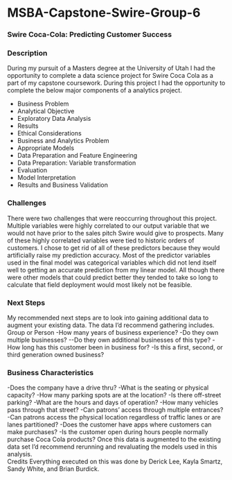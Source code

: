 # MSBA-Capstone-Swire-Group-6

### Swire Coca-Cola: Predicting Customer Success

### Description
During my pursuit of a Masters degree at the University of Utah I had the opportunity to complete a data science project for Swire Coca Cola as a part of my capstone coursework.  During this project I had the opportunity to complete the below major components of a analytics project. 
- Business Problem
- Analytical Objective
- Exploratory Data Analysis
- Results
- Ethical Considerations
- Business and Analytics Problem
- Appropriate Models
- Data Preparation and Feature Engineering
- Data Preparation: Variable transformation
- Evaluation
- Model Interpretation
- Results and Business Validation

### Challenges
There were two challenges that were reoccurring throughout this project.
Multiple variables were highly correlated to our output variable that we would not have prior to the sales pitch Swire would give to prospects.  Many of these highly correlated variables were tied to historic orders of customers.  I chose to get rid of all of these predictors because they would artificially raise my prediction accuracy. 
Most of the predictor variables used in the final model was categorical variables which did not lend itself well to getting an accurate prediction from my linear model.  All though there were other models that could predict better they tended to take so long to calculate that field deployment would most likely not be feasible.  
### Next Steps
My recommended next steps are to look into gaining additional data to augment your existing data.  The data I’d recommend gathering includes. 
Group or Person
-How many years of business experience?
-Do they own multiple businesses?
--Do they own additional businesses of this type?
-How long has this customer been in business for?
-Is this a first, second, or third generation owned business?

### Business Characteristics
-Does the company have a drive thru?
-What is the seating or physical capacity?
-How many parking spots are at the location?
-Is there off-street parking?
-What are the hours and days of operation?
-How many vehicles pass through that street?
-Can patrons’ access through multiple entrances?
-Can patrons access the physical location regardless of traffic lanes or are lanes partitioned?
-Does the customer have apps where customers can make purchases?
-Is the customer open during hours people normally purchase Coca Cola products?
Once this data is augmented to the existing data set I’d recommend rerunning and revaluating the models used in this analysis.  
Credits
Everything executed on this was done by Derick Lee, Kayla Smartz, Sandy White, and Brian Burdick.



